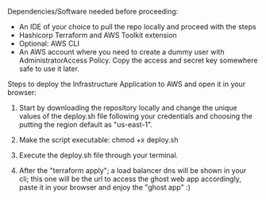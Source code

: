 Dependencies/Software needed before proceeding:
- An IDE of your choice to pull the repo locally and proceed with the steps
- Hashicorp Terraform and AWS Toolkit extension
- Optional: AWS CLI
- An AWS account where you need to create a dummy user with AdministratorAccess Policy. Copy the access and secret key somewhere safe to use it later.


Steps to deploy the Infrastructure Application to AWS and open it in your browser: 
1. Start by downloading the repository locally and change the unique values of the deploy.sh file following your credentials and choosing the putting the region default as "us-east-1".
   
2. Make the script executable: chmod +x deploy.sh

3. Execute the deploy.sh file through your terminal.

4. After the "terraform apply"; a load balancer dns will be shown in your cli; this one will be the url to access the ghost web app accordingly, paste it in your browser and enjoy the "ghost app" :)
